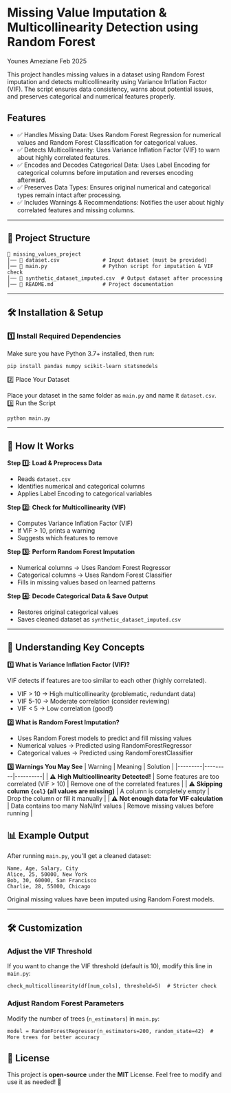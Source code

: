# Missing Value Imputation & Multicollinearity Detection using Random Forest
Younes Ameziane Feb 2025

This project handles missing values in a dataset using Random Forest imputation and detects multicollinearity using Variance Inflation Factor (VIF). The script ensures data consistency, warns about potential issues, and preserves categorical and numerical features properly.

## Features
- ✅ Handles Missing Data: Uses Random Forest Regression for numerical values and Random Forest Classification for categorical values.
- ✅ Detects Multicollinearity: Uses Variance Inflation Factor (VIF) to warn about highly correlated features.
- ✅ Encodes and Decodes Categorical Data: Uses Label Encoding for categorical columns before imputation and reverses encoding afterward.
- ✅ Preserves Data Types: Ensures original numerical and categorical types remain intact after processing.
- ✅ Includes Warnings & Recommendations: Notifies the user about highly correlated features and missing columns.

---

## 📂 Project Structure
```
📂 missing_values_project
│── 📄 dataset.csv              # Input dataset (must be provided)
│── 📄 main.py                  # Python script for imputation & VIF check
│── 📄 synthetic_dataset_imputed.csv  # Output dataset after processing
│── 📄 README.md                # Project documentation
```

---

## 🛠️ Installation & Setup
### 1️⃣ Install Required Dependencies
Make sure you have Python 3.7+ installed, then run:
```
pip install pandas numpy scikit-learn statsmodels
```
2️⃣ Place Your Dataset

Place your dataset in the same folder as `main.py` and name it `dataset.csv`.
3️⃣ Run the Script
```
python main.py
```

---

## 🚀 How It Works
**Step 1️⃣: Load & Preprocess Data**
- Reads `dataset.csv`
- Identifies numerical and categorical columns
- Applies Label Encoding to categorical variables

**Step 2️⃣: Check for Multicollinearity (VIF)**
- Computes Variance Inflation Factor (VIF)
- If VIF > 10, prints a warning
- Suggests which features to remove

**Step 3️⃣: Perform Random Forest Imputation**
- Numerical columns → Uses Random Forest Regressor
- Categorical columns → Uses Random Forest Classifier
- Fills in missing values based on learned patterns

**Step 4️⃣: Decode Categorical Data & Save Output**
- Restores original categorical values
- Saves cleaned dataset as `synthetic_dataset_imputed.csv`

---

## 📖 Understanding Key Concepts
**1️⃣ What is Variance Inflation Factor (VIF)?**

VIF detects if features are too similar to each other (highly correlated).
- VIF > 10 → High multicollinearity (problematic, redundant data)
- VIF 5-10 → Moderate correlation (consider reviewing)
- VIF < 5 → Low correlation (good!)

**2️⃣ What is Random Forest Imputation?**
- Uses Random Forest models to predict and fill missing values
- Numerical values → Predicted using RandomForestRegressor
- Categorical values → Predicted using RandomForestClassifier

**3️⃣ Warnings You May See**
| Warning | Meaning | Solution |
|---------|---------|----------|
| ⚠️ **High Multicollinearity Detected!** | Some features are too correlated (VIF > 10) | Remove one of the correlated features |
| ⚠️ **Skipping column `{col}` (all values are missing)** | A column is completely empty | Drop the column or fill it manually |
| ⚠️ **Not enough data for VIF calculation** | Data contains too many NaN/Inf values | Remove missing values before running |


## 📊 Example Output
After running `main.py`, you'll get a cleaned dataset:
```
Name, Age, Salary, City
Alice, 25, 50000, New York
Bob, 30, 60000, San Francisco
Charlie, 28, 55000, Chicago
```
Original missing values have been imputed using Random Forest models.

---

## 🛠️ Customization
### Adjust the VIF Threshold

If you want to change the VIF threshold (default is 10), modify this line in `main.py`:
```
check_multicollinearity(df[num_cols], threshold=5)  # Stricter check
```
### Adjust Random Forest Parameters

Modify the number of trees (`n_estimators`) in `main.py`:
```
model = RandomForestRegressor(n_estimators=200, random_state=42)  # More trees for better accuracy
```

## 📜 License
This project is **open-source** under the **MIT** License.
Feel free to modify and use it as needed! 🚀
